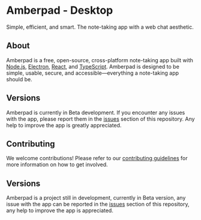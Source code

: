 # Amberpad - Desktop

Simple, efficient, and smart. The note-taking app with a web chat aesthetic.

## About

Amberpad is a free, open-source, cross-platform note-taking app built with [Node.js](https://nodejs.org/), [Electron](https://www.electronjs.org/), [React](https://react.dev/), and [TypeScript](https://www.typescriptlang.org/). Amberpad is designed to be simple, usable, secure, and accessible—everything a note-taking app should be.

## Versions

Amberpad is currently in Beta development. If you encounter any issues with the app, please report them in the [issues](#) section of this repository. Any help to improve the app is greatly appreciated.

## Contributing

We welcome contributions! Please refer to our [contributing guidelines](CONTRIBUTING.md) for more information on how to get involved.

## Versions
Amberpad is a project still in development, currently in Beta version, any issue with the app can be reported in the [issues]() section of this repository, any help to improve the app is appreciated.
